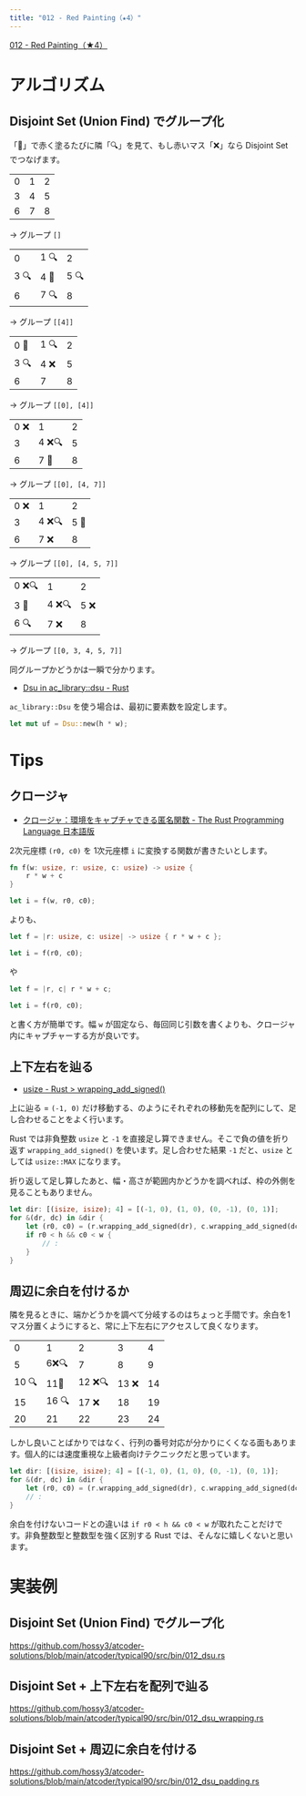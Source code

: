 ```yaml
---
title: "012 - Red Painting（★4）"
---
```


[012 \- Red Painting（★4）](https://atcoder.jp/contests/typical90/tasks/typical90_l)

# アルゴリズム

## Disjoint Set (Union Find) でグループ化

「🔴」で赤く塗るたびに隣「🔍」を見て、もし赤いマス「❌」なら Disjoint Set でつなげます。

||||
|---|---|---|
|0|1|2|
|3|4|5|
|6|7|8|

→ グループ `[]`

||||
|---|---|---|
|0|1 🔍|2|
|3 🔍|4 🔴|5 🔍|
|6|7 🔍|8|

→ グループ `[[4]]`

||||
|---|---|---|
|0 🔴|1 🔍|2|
|3 🔍|4 ❌|5|
|6|7|8|

→ グループ `[[0], [4]]`

||||
|---|---|---|
|0 ❌|1|2|
|3|4 ❌🔍|5|
|6|7 🔴|8|

→ グループ `[[0], [4, 7]]`

||||
|---|---|---|
|0 ❌|1|2|
|3|4 ❌🔍|5 🔴|
|6|7 ❌|8|

→ グループ `[[0], [4, 5, 7]]`

||||
|---|---|---|
|0 ❌🔍|1|2|
|3 🔴|4 ❌🔍|5 ❌|
|6 🔍|7 ❌|8|

→ グループ `[[0, 3, 4, 5, 7]]`

同グループかどうかは一瞬で分かります。

* [Dsu in ac\_library::dsu \- Rust](https://docs.rs/ac-library-rs/0.1.1/ac_library/dsu/struct.Dsu.html)

`ac_library::Dsu` を使う場合は、最初に要素数を設定します。

```rust
let mut uf = Dsu::new(h * w);
```

# Tips

## クロージャ

* [クロージャ：環境をキャプチャできる匿名関数 \- The Rust Programming Language 日本語版](https://doc.rust-jp.rs/book-ja/ch13-01-closures.html)

2次元座標 `(r0, c0)` を 1次元座標 `i` に変換する関数が書きたいとします。

```rust
fn f(w: usize, r: usize, c: usize) -> usize {
    r * w + c
}

let i = f(w, r0, c0);
```

よりも、

```rust
let f = |r: usize, c: usize| -> usize { r * w + c };

let i = f(r0, c0);
```

や

```rust
let f = |r, c| r * w + c;

let i = f(r0, c0);
```

と書く方が簡単です。幅 `w` が固定なら、毎回同じ引数を書くよりも、クロージャ内にキャプチャーする方が良いです。


## 上下左右を辿る

* [usize \- Rust > wrapping_add_signed()](https://doc.rust-lang.org/core/primitive.usize.html#method.wrapping_add_signed)

上に辿る = `(-1, 0)` だけ移動する、のようにそれぞれの移動先を配列にして、足し合わせることをよく行います。

Rust では非負整数 `usize` と `-1` を直接足し算できません。そこで負の値を折り返す `wrapping_add_signed()` を使います。足し合わせた結果 `-1` だと、`usize` としては `usize::MAX` になります。

折り返して足し算したあと、幅・高さが範囲内かどうかを調べれば、枠の外側を見ることもありません。

```rust
let dir: [(isize, isize); 4] = [(-1, 0), (1, 0), (0, -1), (0, 1)];
for &(dr, dc) in &dir {
    let (r0, c0) = (r.wrapping_add_signed(dr), c.wrapping_add_signed(dc));
    if r0 < h && c0 < w {
        // :
    }
}
```

## 周辺に余白を付けるか

隣を見るときに、端かどうかを調べて分岐するのはちょっと手間です。余白を1マス分置くようにすると、常に上下左右にアクセスして良くなります。

||||||
|---|---|---|---|---|
|0|1|2|3|4|
|5|6❌🔍|7|8|9|
|10 🔍|11🔴|12 ❌🔍|13 ❌|14|
|15|16 🔍|17 ❌|18|19|
|20|21|22|23|24|

しかし良いことばかりではなく、行列の番号対応が分かりにくくなる面もあります。個人的には速度重視な上級者向けテクニックだと思っています。

```rust
let dir: [(isize, isize); 4] = [(-1, 0), (1, 0), (0, -1), (0, 1)];
for &(dr, dc) in &dir {
    let (r0, c0) = (r.wrapping_add_signed(dr), c.wrapping_add_signed(dc));
    // :
}
```

余白を付けないコードとの違いは `if r0 < h && c0 < w` が取れたことだけです。非負整数型と整数型を強く区別する Rust では、そんなに嬉しくないと思います。


# 実装例

## Disjoint Set (Union Find) でグループ化
https://github.com/hossy3/atcoder-solutions/blob/main/atcoder/typical90/src/bin/012_dsu.rs

## Disjoint Set + 上下左右を配列で辿る
https://github.com/hossy3/atcoder-solutions/blob/main/atcoder/typical90/src/bin/012_dsu_wrapping.rs

## Disjoint Set + 周辺に余白を付ける
https://github.com/hossy3/atcoder-solutions/blob/main/atcoder/typical90/src/bin/012_dsu_padding.rs
